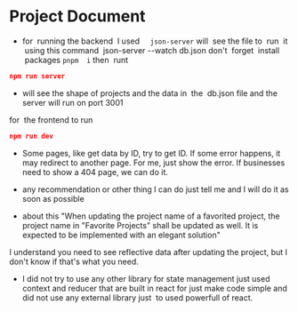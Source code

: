 
# Project Document

- for  running the backend  I used   ``` json-server``` will  see the file to  run  it  using this command  json-server --watch db.json don't  forget  install  packages
```pnpm  i```
 then  runt  
```json
npm run server
```
- will see the shape of projects and the data in  the  db.json file and the server will run on port 3001

for  the frontend to run 
```json
npm run dev
```

- Some pages, like get data by ID, try to get ID. If some error happens, it may redirect to another page. For me, just show the error. If businesses need to show a 404 page, we can do it.


- any recommendation or other thing I can do just tell me and I will do it as soon as possible

- about this "When updating the project name of a favorited project, the project name in "Favorite Projects" shall be updated as well. It is expected to be 
implemented with an elegant solution"


I understand you need to see reflective data after updating the project, but I don't know if that's what you need.



- I did not try to use any other library for state management just used context and reducer that are built in react for just make code simple and did not use any external library just  to used powerfull of react.

